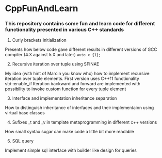 # CppFunAndLearn

### This repository contains some fun and learn code for different functionality presented in various C++ standards

  

1. Curly brackets initialization

Presents how below code gave different results in different versions of GCC compiler (4.X against 5.X and later)
`auto x {1};`

2. Recursive iteration over tuple using SFINAE

My idea (with hint of Marcin you know who) how to implement recursive iteration over tuple elements.
First version uses C++11 functionality std::enable_if
Iteration backward and forward are implemented with possibility to invoke custom function for every tuple element

3. Interface and implementation inheritance separation

How to distinguish inheritance of interfaces and their implementaion using virtual base classes

4. Sufixes _t and _v in template metaprogramming in different c++ versions

How small syntax sugar can make code a little bit more readable

5. SQL query

Implement simple sql interface with builder like design for queries